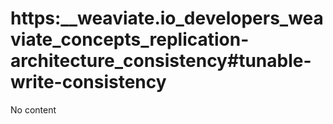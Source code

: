# https:\_\_weaviate.io_developers_weaviate_concepts_replication-architecture_consistency#tunable-write-consistency

No content
